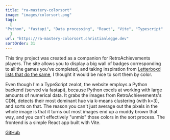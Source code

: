```yaml
---
title: "ra-mastery-colorsort"
image: "images/colorsort.png"
tags:
  [
"Python", "fastapi", "Data processing", "React", "Vite", "Typescript"
  ]
url: "https://ra-mastery-colorsort.christianlegge.dev"
sortOrder: 31
---
```


This tiny project was created as a companion for RetroAchievements players. The site allows you to display a big wall of badges corresponding to all the games you've completed, and taking inspiration from [Letterboxd lists that do the same](https://letterboxd.com/ellefnning/list/for-when-you-want-to-feel-something/), I thought it would be nice to sort them by color.

Even though I'm a TypeScript zealot, the website employs a Python backend (served via fastapi), because Python excels at working with large amounts of numerical data. It grabs the images from RetroAchievements's CDN, detects their most dominant hue via k-means clustering (with k=3), and sorts on that. The reason you can't just average out the pixels in the whole image is that it turns out most images end up a muddy brown that way, and you can't effectively "unmix" those colors in the sort process. The frontend is a simple React app built with Vite.

[GitHub](https://github.com/christianlegge/ra-mastery-colorsort)
